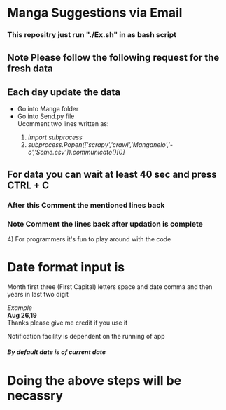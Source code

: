 # Manga Suggestions via Email
### This repositry just run "./Ex.sh" in as bash script
## Note Please follow the following request for the fresh data
## Each day update the data
<ul>
<li>Go into Manga folder</li>
<li>Go into Send.py file</li>
</li>Ucomment two lines written as:</li>
    <ol>
    <li><em>import subprocess</em></li>
    <li><em>subprocess.Popen(['scrapy','crawl','Manganelo','-o','Some.csv']).communicate()[0]</em></li>
    </ol>
</ul>
<h2>For data you can wait at least 40 sec and press CTRL + C</h2>
<h3>After this Comment the mentioned lines back</h3>
<h3>Note Comment the lines back after updation is complete</h3>
4) For programmers it's fun to play around with the code
<h1> Date format input is</h1>
<p>Month first three (First Capital) letters space and date comma and then years in last two digit</p>
<em>Example</em><br>
<strong>Aug 26,19</strong><br>
</strong>Thanks please give me credit if you use it</strong>
<p>Notification facility is dependent on the running of app</p>
<h5> By default date is of current date </h5>
<h1> Doing the above steps will be necassry</h1>
